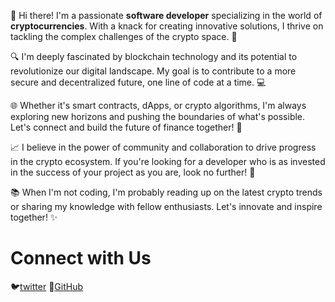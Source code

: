 👋 Hi there! I'm a passionate **software developer** specializing in the world of **cryptocurrencies**. With a knack for creating innovative solutions, I thrive on tackling the complex challenges of the crypto space. 🚀

🔍 I'm deeply fascinated by blockchain technology and its potential to revolutionize our digital landscape. My goal is to contribute to a more secure and decentralized future, one line of code at a time. 💻

🌐 Whether it's smart contracts, dApps, or crypto algorithms, I'm always exploring new horizons and pushing the boundaries of what's possible. Let's connect and build the future of finance together! 💼

📈 I believe in the power of community and collaboration to drive progress in the crypto ecosystem. If you're looking for a developer who is as invested in the success of your project as you are, look no further! 🤝

📚 When I'm not coding, I'm probably reading up on the latest crypto trends or sharing my knowledge with fellow enthusiasts. Let's innovate and inspire together! ✨

# Connect with Us

🐦[twitter](https://x.com/AjanaCrypto "twitter") 📁[GitHub](https://github.com/ajanaCrypto "GitHub") 
